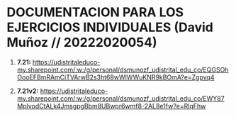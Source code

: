 # DOCUMENTACION PARA LOS EJERCICIOS INDIVIDUALES (David Muñoz // 20222020054)

1. **7.21:** https://udistritaleduco-my.sharepoint.com/:w:/g/personal/dsmunozf_udistrital_edu_co/EQGSOhOooEFBmRAmCiTVArwB2s3ht68wWlWWuKNR9kBOmA?e=Zgpvq4

2. **7.21v2:** https://udistritaleduco-my.sharepoint.com/:w:/g/personal/dsmunozf_udistrital_edu_co/EWY87MplvodCtALk4JmsgpgBbm8UBwpr6wmf8-2AL8e1fw?e=RlqFhw